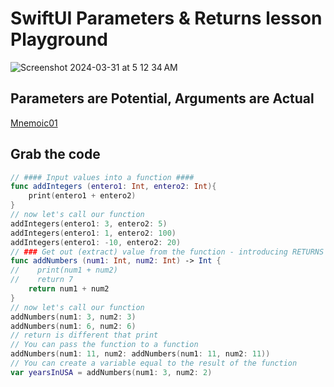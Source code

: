 # SwiftUI Parameters & Returns lesson Playground
![Screenshot 2024-03-31 at 5 12 34 AM](https://github.com/danielurra/Swift-UI-Parameters-and-Returns-lesson-Playground/assets/51704179/7fbd50d3-7b9a-471f-a813-23bdf98447a8)

## Parameters are Potential, Arguments are Actual
[Mnemoic01](https://github.com/danielurra/mnemonic01)
## Grab the code
```swift
// #### Input values into a function ####
func addIntegers (entero1: Int, entero2: Int){
    print(entero1 + entero2)
}
// now let's call our function
addIntegers(entero1: 3, entero2: 5)
addIntegers(entero1: 1, entero2: 100)
addIntegers(entero1: -10, entero2: 20)
// ### Get out (extract) value from the function - introducing RETURNS
func addNumbers (num1: Int, num2: Int) -> Int {
//    print(num1 + num2)
//    return 7
    return num1 + num2
}
// now let's call our function
addNumbers(num1: 3, num2: 3)
addNumbers(num1: 6, num2: 6)
// return is different that print
// You can pass the function to a function
addNumbers(num1: 11, num2: addNumbers(num1: 11, num2: 11))
// You can create a variable equal to the result of the function
var yearsInUSA = addNumbers(num1: 3, num2: 2)
```
